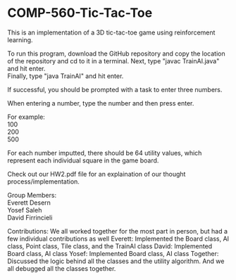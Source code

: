 # COMP-560-Tic-Tac-Toe

This is an implementation of a 3D tic-tac-toe game using reinforcement learning.

To run this program, download the GitHub repository and copy the location of the repository and cd to it in a terminal.
Next, type "javac TrainAI.java" and hit enter. <br>
Finally, type "java TrainAI" and hit enter.

If successful, you should be prompted with a task to enter three numbers.

When entering a number, type the number and then press enter.

For example: <br>
100 <br>
200 <br>
500 <br>

For each number imputted, there should be 64 utility values, which represent each individual square in the game board.

Check out our HW2.pdf file for an explaination of our thought process/implementation.

Group Members: <br>
Everett Desern <br>
Yosef Saleh <br>
David Firrincieli

Contributions:
We all worked together for the most part in person, but had a few individual contributions as well
Everett: Implemented the Board class, AI class, Point class, Tile class, and the TrainAI class
David: Implemented Board class, AI class
Yosef: Implemented Board class, AI class
Together: Discussed the logic behind all the classes and the utility algorithm. And we all debugged all the classes together. 

